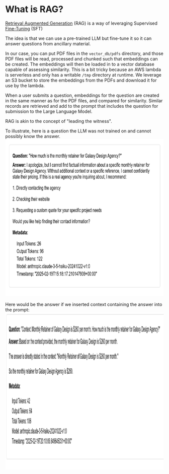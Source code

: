 # What is RAG?


[Retrieval Augmented Generation](https://en.wikipedia.org/wiki/Retrieval-augmented_generation) (RAG) is a way of leveraging Supervised [Fine-Tuning](https://en.wikipedia.org/wiki/Fine-tuning_(deep_learning)) (SFT)

The idea is that we can use a pre-trained LLM but fine-tune it so it can answer questions from ancillary material.

In our case, you can put PDF files in the `vector_db/pdfs` directory, and those PDF files will be read, processed and chunked such that embeddings can be created. The embeddings will then be loaded in to a vector database capable of assessing similarity. This is a bit tricky because an AWS lambda is serverless and only has a writable `/tmp` directory at runtime.  We leverage an S3 bucket to store the embeddings from the PDFs and download it for use by the lambda.

When a user submits a question, embeddings for the question are created in the same manner as for the PDF files, and compared for similarity.  Similar records are retrieved and add to the prompt that includes the question for submission to the Large Language Model.

RAG is akin to the concept of "leading the witness".

To illustrate, here is a question the LLM was not trained on and cannot possibly know the answer.
<img src="png/no-rag-answer-galaxy-design.png" width="700" height="500" />

Here would be the answer if we inserted context containing the answer into the prompt:
<img src="png/context-provided-to-llm.png" width="700" height="500" />


